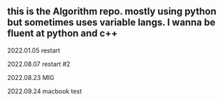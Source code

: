 ## this is the Algorithm repo. mostly using python but sometimes uses variable langs. I wanna be fluent at python and c++

2022.01.05
restart

2022.08.07
restart #2

2022.08.23
MIG

2022.09.24
macbook test


